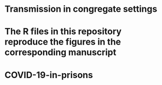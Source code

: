 # Transmission in congregate settings
#
# The R files in this repository reproduce the figures in the corresponding manuscript
 
# COVID-19-in-prisons
